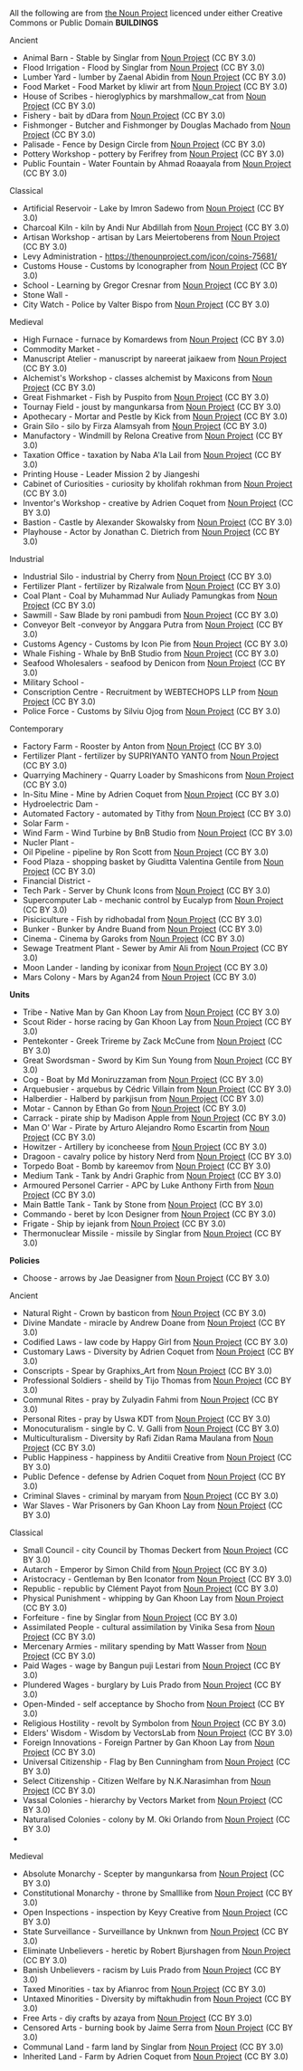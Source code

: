 All the following are from [the Noun Project](https://thenounproject.com) licenced under either Creative Commons or Public Domain
**BUILDINGS**

Ancient
* Animal Barn - Stable by Singlar from <a href="https://thenounproject.com/browse/icons/term/stable/" target="_blank" title="Stable Icons">Noun Project</a> (CC BY 3.0)
* Flood Irrigation - Flood by Singlar from <a href="https://thenounproject.com/browse/icons/term/flood/" target="_blank" title="Flood Icons">Noun Project</a> (CC BY 3.0)
* Lumber Yard - lumber by Zaenal Abidin from <a href="https://thenounproject.com/browse/icons/term/lumber/" target="_blank" title="lumber Icons">Noun Project</a> (CC BY 3.0)
* Food Market - Food Market by kliwir art from <a href="https://thenounproject.com/browse/icons/term/food-market/" target="_blank" title="Food Market Icons">Noun Project</a> (CC BY 3.0)
* House of Scribes - hieroglyphics by marshmallow_cat from <a href="https://thenounproject.com/browse/icons/term/hieroglyphics/" target="_blank" title="hieroglyphics Icons">Noun Project</a> (CC BY 3.0)
* Fishery - bait by dDara from <a href="https://thenounproject.com/browse/icons/term/bait/" target="_blank" title="bait Icons">Noun Project</a> (CC BY 3.0)
* Fishmonger - Butcher and Fishmonger by Douglas Machado from <a href="https://thenounproject.com/browse/icons/term/butcher-and-fishmonger/" target="_blank" title="Butcher and Fishmonger Icons">Noun Project</a> (CC BY 3.0)
* Palisade - Fence by Design Circle from <a href="https://thenounproject.com/browse/icons/term/fence/" target="_blank" title="Fence Icons">Noun Project</a> (CC BY 3.0)
* Pottery Workshop - pottery by Ferifrey from <a href="https://thenounproject.com/browse/icons/term/pottery/" target="_blank" title="pottery Icons">Noun Project</a> (CC BY 3.0)
* Public Fountain - Water Fountain by Ahmad Roaayala from <a href="https://thenounproject.com/browse/icons/term/water-fountain/" target="_blank" title="Water Fountain Icons">Noun Project</a> (CC BY 3.0)

Classical
* Artificial Reservoir - Lake by Imron Sadewo from <a href="https://thenounproject.com/browse/icons/term/lake/" target="_blank" title="Lake Icons">Noun Project</a> (CC BY 3.0)
* Charcoal Kiln - kiln by Andi Nur Abdillah from <a href="https://thenounproject.com/browse/icons/term/kiln/" target="_blank" title="kiln Icons">Noun Project</a> (CC BY 3.0)
* Artisan Workshop - artisan by Lars Meiertoberens from <a href="https://thenounproject.com/browse/icons/term/artisan/" target="_blank" title="artisan Icons">Noun Project</a> (CC BY 3.0)
* Levy Administration - https://thenounproject.com/icon/coins-75681/
* Customs House - Customs by Iconographer from <a href="https://thenounproject.com/browse/icons/term/customs/" target="_blank" title="Customs Icons">Noun Project</a> (CC BY 3.0)
* School - Learning by Gregor Cresnar from <a href="https://thenounproject.com/browse/icons/term/learning/" target="_blank" title="Learning Icons">Noun Project</a> (CC BY 3.0)
* Stone Wall -
* City Watch - Police by Valter Bispo from <a href="https://thenounproject.com/browse/icons/term/police/" target="_blank" title="Police Icons">Noun Project</a> (CC BY 3.0)

Medieval
* High Furnace - furnace by Komardews from <a href="https://thenounproject.com/browse/icons/term/furnace/" target="_blank" title="furnace Icons">Noun Project</a> (CC BY 3.0)
* Commodity Market -
* Manuscript Atelier - manuscript by nareerat jaikaew from <a href="https://thenounproject.com/browse/icons/term/manuscript/" target="_blank" title="manuscript Icons">Noun Project</a> (CC BY 3.0)
* Alchemist's Workshop - classes alchemist by Maxicons from <a href="https://thenounproject.com/browse/icons/term/classes-alchemist/" target="_blank" title="classes alchemist Icons">Noun Project</a> (CC BY 3.0)
* Great Fishmarket - Fish by Puspito from <a href="https://thenounproject.com/browse/icons/term/fish/" target="_blank" title="Fish Icons">Noun Project</a> (CC BY 3.0)
* Tournay Field - joust by mangunkarsa from <a href="https://thenounproject.com/browse/icons/term/joust/" target="_blank" title="joust Icons">Noun Project</a> (CC BY 3.0)
* Apothecary - Mortar and Pestle by Kick from <a href="https://thenounproject.com/browse/icons/term/mortar-and-pestle/" target="_blank" title="Mortar and Pestle Icons">Noun Project</a> (CC BY 3.0)
* Grain Silo - silo by Firza Alamsyah from <a href="https://thenounproject.com/browse/icons/term/silo/" target="_blank" title="silo Icons">Noun Project</a> (CC BY 3.0)
* Manufactory - Windmill by Relona Creative from <a href="https://thenounproject.com/browse/icons/term/windmill/" target="_blank" title="Windmill Icons">Noun Project</a> (CC BY 3.0)
* Taxation Office - taxation by Naba A'la Lail from <a href="https://thenounproject.com/browse/icons/term/taxation/" target="_blank" title="taxation Icons">Noun Project</a> (CC BY 3.0)
* Printing House - Leader Mission 2 by Jiangeshi
* Cabinet of Curiosities - curiosity by kholifah rokhman from <a href="https://thenounproject.com/browse/icons/term/curiosity/" target="_blank" title="curiosity Icons">Noun Project</a> (CC BY 3.0)
* Inventor's Workshop - creative by Adrien Coquet from <a href="https://thenounproject.com/browse/icons/term/creative/" target="_blank" title="creative Icons">Noun Project</a> (CC BY 3.0)
* Bastion - Castle by Alexander Skowalsky from <a href="https://thenounproject.com/browse/icons/term/castle/" target="_blank" title="Castle Icons">Noun Project</a> (CC BY 3.0)
* Playhouse - Actor by Jonathan C. Dietrich from <a href="https://thenounproject.com/browse/icons/term/actor/" target="_blank" title="Actor Icons">Noun Project</a> (CC BY 3.0)

Industrial
* Industrial Silo - industrial by Cherry from <a href="https://thenounproject.com/browse/icons/term/industrial/" target="_blank" title="industrial Icons">Noun Project</a> (CC BY 3.0)
* Fertilizer Plant - fertilizer by Rizalwale from <a href="https://thenounproject.com/browse/icons/term/fertilizer/" target="_blank" title="fertilizer Icons">Noun Project</a> (CC BY 3.0)
* Coal Plant - Coal by Muhammad Nur Auliady Pamungkas from <a href="https://thenounproject.com/browse/icons/term/coal/" target="_blank" title="Coal Icons">Noun Project</a> (CC BY 3.0)
* Sawmill - Saw Blade by roni pambudi from <a href="https://thenounproject.com/browse/icons/term/saw-blade/" target="_blank" title="Saw Blade Icons">Noun Project</a> (CC BY 3.0)
* Conveyor Belt  -conveyor by Anggara Putra from <a href="https://thenounproject.com/browse/icons/term/conveyor/" target="_blank" title="conveyor Icons">Noun Project</a> (CC BY 3.0)
* Customs Agency - Customs by Icon Pie from <a href="https://thenounproject.com/browse/icons/term/customs/" target="_blank" title="Customs Icons">Noun Project</a> (CC BY 3.0)
* Whale Fishing - Whale by BnB Studio from <a href="https://thenounproject.com/browse/icons/term/whale/" target="_blank" title="Whale Icons">Noun Project</a> (CC BY 3.0)
* Seafood Wholesalers - seafood by Denicon from <a href="https://thenounproject.com/browse/icons/term/seafood/" target="_blank" title="seafood Icons">Noun Project</a> (CC BY 3.0)
* Military School -
* Conscription Centre - Recruitment by WEBTECHOPS LLP from <a href="https://thenounproject.com/browse/icons/term/recruitment/" target="_blank" title="Recruitment Icons">Noun Project</a> (CC BY 3.0)
* Police Force - Customs by Silviu Ojog from <a href="https://thenounproject.com/browse/icons/term/customs/" target="_blank" title="Customs Icons">Noun Project</a> (CC BY 3.0)

Contemporary
* Factory Farm - Rooster by Anton from <a href="https://thenounproject.com/browse/icons/term/rooster/" target="_blank" title="Rooster Icons">Noun Project</a> (CC BY 3.0)
* Fertilizer Plant - fertilizer by SUPRIYANTO YANTO from <a href="https://thenounproject.com/browse/icons/term/fertilizer/" target="_blank" title="fertilizer Icons">Noun Project</a> (CC BY 3.0)
* Quarrying Machinery - Quarry Loader by Smashicons from <a href="https://thenounproject.com/browse/icons/term/quarry-loader/" target="_blank" title="Quarry Loader Icons">Noun Project</a> (CC BY 3.0)
* In-Situ Mine - Mine by Adrien Coquet from <a href="https://thenounproject.com/browse/icons/term/mine/" target="_blank" title="Mine Icons">Noun Project</a> (CC BY 3.0)
* Hydroelectric Dam -
* Automated Factory - automated by Tithy from <a href="https://thenounproject.com/browse/icons/term/automated/" target="_blank" title="automated Icons">Noun Project</a> (CC BY 3.0)
* Solar Farm -
* Wind Farm - Wind Turbine by BnB Studio from <a href="https://thenounproject.com/browse/icons/term/wind-turbine/" target="_blank" title="Wind Turbine Icons">Noun Project</a> (CC BY 3.0)
* Nucler Plant -
* Oil Pipeline - pipeline by Ron Scott from <a href="https://thenounproject.com/browse/icons/term/pipeline/" target="_blank" title="pipeline Icons">Noun Project</a> (CC BY 3.0)
* Food Plaza - shopping basket by Giuditta Valentina Gentile from <a href="https://thenounproject.com/browse/icons/term/shopping-basket/" target="_blank" title="shopping basket Icons">Noun Project</a> (CC BY 3.0)
* Financial District -
* Tech Park - Server by Chunk Icons from <a href="https://thenounproject.com/browse/icons/term/server/" target="_blank" title="Server Icons">Noun Project</a> (CC BY 3.0)
* Supercomputer Lab - mechanic control by Eucalyp from <a href="https://thenounproject.com/browse/icons/term/mechanic-control/" target="_blank" title="mechanic control Icons">Noun Project</a> (CC BY 3.0)
* Pisiciculture - Fish by ridhobadal from <a href="https://thenounproject.com/browse/icons/term/fish/" target="_blank" title="Fish Icons">Noun Project</a> (CC BY 3.0)
* Bunker - Bunker by Andre Buand from <a href="https://thenounproject.com/browse/icons/term/bunker/" target="_blank" title="Bunker Icons">Noun Project</a> (CC BY 3.0)
* Cinema - Cinema by Garoks from <a href="https://thenounproject.com/browse/icons/term/cinema/" target="_blank" title="Cinema Icons">Noun Project</a> (CC BY 3.0)
* Sewage Treatment Plant - Sewer by Amir Ali from <a href="https://thenounproject.com/browse/icons/term/sewer/" target="_blank" title="Sewer Icons">Noun Project</a> (CC BY 3.0)
* Moon Lander - landing by iconixar from <a href="https://thenounproject.com/browse/icons/term/landing/" target="_blank" title="landing Icons">Noun Project</a> (CC BY 3.0)
* Mars Colony - Mars by Agan24 from <a href="https://thenounproject.com/browse/icons/term/mars/" target="_blank" title="Mars Icons">Noun Project</a> (CC BY 3.0)

**Units**
* Tribe - Native Man by Gan Khoon Lay from <a href="https://thenounproject.com/browse/icons/term/native-man/" target="_blank" title="Native Man Icons">Noun Project</a> (CC BY 3.0)
* Scout Rider - horse racing by Gan Khoon Lay from <a href="https://thenounproject.com/browse/icons/term/horse-racing/" target="_blank" title="horse racing Icons">Noun Project</a> (CC BY 3.0)
* Pentekonter - Greek Trireme by Zack McCune from <a href="https://thenounproject.com/browse/icons/term/greek-trireme/" target="_blank" title="Greek Trireme Icons">Noun Project</a> (CC BY 3.0)
* Great Swordsman - Sword by Kim Sun Young from <a href="https://thenounproject.com/browse/icons/term/sword/" target="_blank" title="Sword Icons">Noun Project</a> (CC BY 3.0)
* Cog - Boat by Md Moniruzzaman from <a href="https://thenounproject.com/browse/icons/term/boat/" target="_blank" title="Boat Icons">Noun Project</a> (CC BY 3.0)
* Arquebusier - arquebus by Cédric Villain from <a href="https://thenounproject.com/browse/icons/term/arquebus/" target="_blank" title="arquebus Icons">Noun Project</a> (CC BY 3.0)
* Halberdier - Halberd by parkjisun from <a href="https://thenounproject.com/browse/icons/term/halberd/" target="_blank" title="Halberd Icons">Noun Project</a> (CC BY 3.0)
* Motar - Cannon by Ethan Go from <a href="https://thenounproject.com/browse/icons/term/cannon/" target="_blank" title="Cannon Icons">Noun Project</a> (CC BY 3.0)
* Carrack - pirate ship by Madison Apple from <a href="https://thenounproject.com/browse/icons/term/pirate-ship/" target="_blank" title="pirate ship Icons">Noun Project</a> (CC BY 3.0)
* Man O' War - Pirate by Arturo Alejandro Romo Escartin from <a href="https://thenounproject.com/browse/icons/term/pirate/" target="_blank" title="Pirate Icons">Noun Project</a> (CC BY 3.0)
* Howitzer - Artillery by iconcheese from <a href="https://thenounproject.com/browse/icons/term/artillery/" target="_blank" title="Artillery Icons">Noun Project</a> (CC BY 3.0)
* Dragoon - cavalry police by history Nerd from <a href="https://thenounproject.com/browse/icons/term/cavalry-police/" target="_blank" title="cavalry police Icons">Noun Project</a> (CC BY 3.0)
* Torpedo Boat - Bomb by kareemov from <a href="https://thenounproject.com/browse/icons/term/bomb/" target="_blank" title="Bomb Icons">Noun Project</a> (CC BY 3.0)
* Medium Tank - Tank by Andri Graphic from <a href="https://thenounproject.com/browse/icons/term/tank/" target="_blank" title="Tank Icons">Noun Project</a> (CC BY 3.0)
* Armoured Personel Carrier - APC by Luke Anthony Firth from <a href="https://thenounproject.com/browse/icons/term/apc/" target="_blank" title="APC Icons">Noun Project</a> (CC BY 3.0)
* Main Battle Tank - Tank by Stone from <a href="https://thenounproject.com/browse/icons/term/tank/" target="_blank" title="Tank Icons">Noun Project</a> (CC BY 3.0)
* Commando - beret by Icon Designer from <a href="https://thenounproject.com/browse/icons/term/beret/" target="_blank" title="beret Icons">Noun Project</a> (CC BY 3.0)
* Frigate - Ship by iejank from <a href="https://thenounproject.com/browse/icons/term/ship/" target="_blank" title="Ship Icons">Noun Project</a> (CC BY 3.0)
* Thermonuclear Missile - missile by Singlar from <a href="https://thenounproject.com/browse/icons/term/missile/" target="_blank" title="missile Icons">Noun Project</a> (CC BY 3.0)



**Policies**
* Choose - arrows by Jae Deasigner from <a href="https://thenounproject.com/browse/icons/term/arrows/" target="_blank" title="arrows Icons">Noun Project</a> (CC BY 3.0)

Ancient
* Natural Right - Crown by basticon from <a href="https://thenounproject.com/browse/icons/term/crown/" target="_blank" title="Crown Icons">Noun Project</a> (CC BY 3.0)
* Divine Mandate - miracle by Andrew Doane from <a href="https://thenounproject.com/browse/icons/term/miracle/" target="_blank" title="miracle Icons">Noun Project</a> (CC BY 3.0)
* Codified Laws - law code by Happy Girl from <a href="https://thenounproject.com/browse/icons/term/law-code/" target="_blank" title="law code Icons">Noun Project</a> (CC BY 3.0)
* Customary Laws - Diversity by Adrien Coquet from <a href="https://thenounproject.com/browse/icons/term/diversity/" target="_blank" title="Diversity Icons">Noun Project</a> (CC BY 3.0)
* Conscripts - Spear by Graphixs_Art from <a href="https://thenounproject.com/browse/icons/term/spear/" target="_blank" title="Spear Icons">Noun Project</a> (CC BY 3.0)
* Professional Soldiers - sheild by Tijo Thomas from <a href="https://thenounproject.com/browse/icons/term/sheild/" target="_blank" title="sheild Icons">Noun Project</a> (CC BY 3.0)
* Communal Rites - pray by Zulyadin Fahmi from <a href="https://thenounproject.com/browse/icons/term/pray/" target="_blank" title="pray Icons">Noun Project</a> (CC BY 3.0)
* Personal Rites - pray by Uswa KDT from <a href="https://thenounproject.com/browse/icons/term/pray/" target="_blank" title="pray Icons">Noun Project</a> (CC BY 3.0)
* Monocuturalism - single by C. V. Galli from <a href="https://thenounproject.com/browse/icons/term/single/" target="_blank" title="single Icons">Noun Project</a> (CC BY 3.0)
* Multiculturalism - Diversity by Rafi Zidan Rama Maulana from <a href="https://thenounproject.com/browse/icons/term/diversity/" target="_blank" title="Diversity Icons">Noun Project</a> (CC BY 3.0)
* Public Happiness - happiness by Anditii Creative from <a href="https://thenounproject.com/browse/icons/term/happiness/" target="_blank" title="happiness Icons">Noun Project</a> (CC BY 3.0)
* Public Defence - defense by Adrien Coquet from <a href="https://thenounproject.com/browse/icons/term/defense/" target="_blank" title="defense Icons">Noun Project</a> (CC BY 3.0)
* Criminal Slaves - criminal by maryam from <a href="https://thenounproject.com/browse/icons/term/criminal/" target="_blank" title="criminal Icons">Noun Project</a> (CC BY 3.0)
* War Slaves - War Prisoners by Gan Khoon Lay from <a href="https://thenounproject.com/browse/icons/term/war-prisoners/" target="_blank" title="War Prisoners Icons">Noun Project</a> (CC BY 3.0)

Classical
* Small Council - city Council by Thomas Deckert from <a href="https://thenounproject.com/browse/icons/term/city-council/" target="_blank" title="city Council Icons">Noun Project</a> (CC BY 3.0)
* Autarch - Emperor by Simon Child from <a href="https://thenounproject.com/browse/icons/term/emperor/" target="_blank" title="Emperor Icons">Noun Project</a> (CC BY 3.0)
* Aristocracy - Gentleman by Ben Iconator from <a href="https://thenounproject.com/browse/icons/term/gentleman/" target="_blank" title="Gentleman Icons">Noun Project</a> (CC BY 3.0)
* Republic - republic by Clément Payot from <a href="https://thenounproject.com/browse/icons/term/republic/" target="_blank" title="republic Icons">Noun Project</a> (CC BY 3.0)
* Physical Punishment - whipping by Gan Khoon Lay from <a href="https://thenounproject.com/browse/icons/term/whipping/" target="_blank" title="whipping Icons">Noun Project</a> (CC BY 3.0)
* Forfeiture - fine by Singlar from <a href="https://thenounproject.com/browse/icons/term/fine/" target="_blank" title="fine Icons">Noun Project</a> (CC BY 3.0)
* Assimilated People - cultural assimilation by Vinika Sesa from <a href="https://thenounproject.com/browse/icons/term/cultural-assimilation/" target="_blank" title="cultural assimilation Icons">Noun Project</a> (CC BY 3.0)
* Mercenary Armies - military spending by Matt Wasser from <a href="https://thenounproject.com/browse/icons/term/military-spending/" target="_blank" title="military spending Icons">Noun Project</a> (CC BY 3.0)
* Paid Wages - wage by Bangun puji Lestari from <a href="https://thenounproject.com/browse/icons/term/wage/" target="_blank" title="wage Icons">Noun Project</a> (CC BY 3.0)
* Plundered Wages - burglary by Luis Prado from <a href="https://thenounproject.com/browse/icons/term/burglary/" target="_blank" title="burglary Icons">Noun Project</a> (CC BY 3.0)
* Open-Minded - self acceptance by Shocho from <a href="https://thenounproject.com/browse/icons/term/self-acceptance/" target="_blank" title="self acceptance Icons">Noun Project</a> (CC BY 3.0)
* Religious Hostility - revolt by Symbolon from <a href="https://thenounproject.com/browse/icons/term/revolt/" target="_blank" title="revolt Icons">Noun Project</a> (CC BY 3.0)
* Elders' Wisdom - Wisdom by VectorsLab from <a href="https://thenounproject.com/browse/icons/term/wisdom/" target="_blank" title="Wisdom Icons">Noun Project</a> (CC BY 3.0)
* Foreign Innovations - Foreign Partner by Gan Khoon Lay from <a href="https://thenounproject.com/browse/icons/term/foreign-partner/" target="_blank" title="Foreign Partner Icons">Noun Project</a> (CC BY 3.0)
* Universal Citizenship - Flag by Ben Cunningham from <a href="https://thenounproject.com/browse/icons/term/flag/" target="_blank" title="Flag Icons">Noun Project</a> (CC BY 3.0)
* Select Citizenship - Citizen Welfare by N.K.Narasimhan from <a href="https://thenounproject.com/browse/icons/term/citizen-welfare/" target="_blank" title="Citizen Welfare Icons">Noun Project</a> (CC BY 3.0)
* Vassal Colonies - hierarchy by Vectors Market from <a href="https://thenounproject.com/browse/icons/term/hierarchy/" target="_blank" title="hierarchy Icons">Noun Project</a> (CC BY 3.0)
* Naturalised Colonies - colony by M. Oki Orlando from <a href="https://thenounproject.com/browse/icons/term/colony/" target="_blank" title="colony Icons">Noun Project</a> (CC BY 3.0)
* 
Medieval
* Absolute Monarchy - Scepter by mangunkarsa from <a href="https://thenounproject.com/browse/icons/term/scepter/" target="_blank" title="Scepter Icons">Noun Project</a> (CC BY 3.0)
* Constitutional Monarchy - throne by Smalllike from <a href="https://thenounproject.com/browse/icons/term/throne/" target="_blank" title="throne Icons">Noun Project</a> (CC BY 3.0)
* Open Inspections - inspection by Keyy Creative from <a href="https://thenounproject.com/browse/icons/term/inspection/" target="_blank" title="inspection Icons">Noun Project</a> (CC BY 3.0)
* State Surveillance - Surveillance by Unknwn from <a href="https://thenounproject.com/browse/icons/term/surveillance/" target="_blank" title="Surveillance Icons">Noun Project</a> (CC BY 3.0)
* Eliminate Unbelievers - heretic by Robert Bjurshagen from <a href="https://thenounproject.com/browse/icons/term/heretic/" target="_blank" title="heretic Icons">Noun Project</a> (CC BY 3.0)
* Banish Unbelievers - racism by Luis Prado from <a href="https://thenounproject.com/browse/icons/term/racism/" target="_blank" title="racism Icons">Noun Project</a> (CC BY 3.0)
* Taxed Minorities - tax by Afianroc from <a href="https://thenounproject.com/browse/icons/term/tax/" target="_blank" title="tax Icons">Noun Project</a> (CC BY 3.0)
* Untaxed Minorities - Diversity by miftakhudin from <a href="https://thenounproject.com/browse/icons/term/diversity/" target="_blank" title="Diversity Icons">Noun Project</a> (CC BY 3.0)
* Free Arts - diy crafts by azaya from <a href="https://thenounproject.com/browse/icons/term/diy-crafts/" target="_blank" title="diy crafts Icons">Noun Project</a> (CC BY 3.0)
* Censored Arts - burning book by Jaime Serra from <a href="https://thenounproject.com/browse/icons/term/burning-book/" target="_blank" title="burning book Icons">Noun Project</a> (CC BY 3.0)
* Communal Land - farm land by Singlar from <a href="https://thenounproject.com/browse/icons/term/farm-land/" target="_blank" title="farm land Icons">Noun Project</a> (CC BY 3.0)
* Inherited Land - Farm by Adrien Coquet from <a href="https://thenounproject.com/browse/icons/term/farm/" target="_blank" title="Farm Icons">Noun Project</a> (CC BY 3.0)

